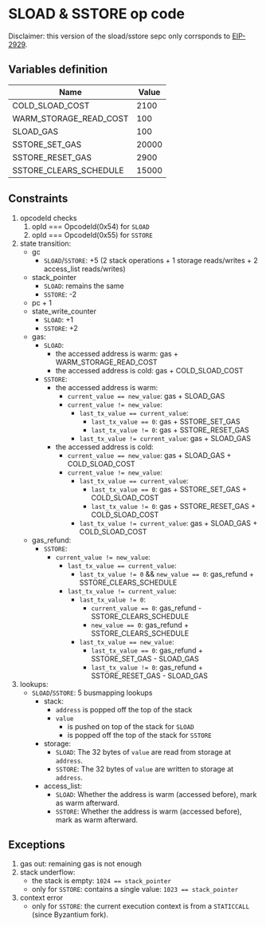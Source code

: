 # SLOAD & SSTORE op code

Disclaimer: this version of the sload/sstore sepc only corrsponds to [EIP-2929](https://eips.ethereum.org/EIPS/eip-2929).

## Variables definition

| Name | Value |
| - | - |
| COLD_SLOAD_COST | 2100 |
| WARM_STORAGE_READ_COST | 100 |
| SLOAD_GAS | 100 |
| SSTORE_SET_GAS | 20000 |
| SSTORE_RESET_GAS | 2900 |
| SSTORE_CLEARS_SCHEDULE | 15000 |

## Constraints

1. opcodeId checks
   1. opId === OpcodeId(0x54) for `SLOAD`
   2. opId === OpcodeId(0x55) for `SSTORE`
2. state transition:
   - gc
     - `SLOAD`/`SSTORE`:  +5 (2 stack operations + 1 storage reads/writes + 2 access_list reads/writes)
   - stack_pointer
     - `SLOAD`: remains the same
     - `SSTORE`: -2
   - pc + 1
   - state_write_counter
       - `SLOAD`: +1
       - `SSTORE`: +2
   - gas:
     - `SLOAD`:
       + the accessed address is warm: gas + WARM_STORAGE_READ_COST
       + the accessed address is cold: gas + COLD_SLOAD_COST
     - `SSTORE`:
       + the accessed address is warm:
         * `current_value == new_value`: gas + SLOAD_GAS
         * `current_value != new_value`:
           - `last_tx_value == current_value`:
             - `last_tx_value == 0`: gas + SSTORE_SET_GAS
             - `last_tx_value != 0`: gas + SSTORE_RESET_GAS
           - `last_tx_value != current_value`: gas + SLOAD_GAS
       + the accessed address is cold:
         * `current_value == new_value`: gas + SLOAD_GAS + COLD_SLOAD_COST
         * `current_value != new_value`:
           - `last_tx_value == current_value`:
             - `last_tx_value == 0`: gas + SSTORE_SET_GAS + COLD_SLOAD_COST
             - `last_tx_value != 0`: gas + SSTORE_RESET_GAS + COLD_SLOAD_COST
           - `last_tx_value != current_value`: gas + SLOAD_GAS + COLD_SLOAD_COST
   * gas_refund:
     - `SSTORE`:
       + `current_value != new_value`:
         * `last_tx_value == current_value`:
           * `last_tx_value != 0` && `new_value == 0`: gas_refund + SSTORE_CLEARS_SCHEDULE
         * `last_tx_value != current_value`:
           * `last_tx_value != 0`:
             - `current_value == 0`: gas_refund - SSTORE_CLEARS_SCHEDULE
             - `new_value == 0`: gas_refund + SSTORE_CLEARS_SCHEDULE
           * `last_tx_value == new_value`:
             - `last_tx_value == 0`: gas_refund + SSTORE_SET_GAS - SLOAD_GAS
             - `last_tx_value != 0`: gas_refund + SSTORE_RESET_GAS - SLOAD_GAS
3. lookups:
   - `SLOAD`/`SSTORE`: 5 busmapping lookups
     - stack:
       - `address` is popped off the top of the stack
       - `value`
         - is pushed on top of the stack for `SLOAD`
         - is popped off the top of the stack for `SSTORE`
     - storage:
       - `SLOAD`: The 32 bytes of `value` are read from storage at `address`.
       - `SSTORE`: The 32 bytes of `value` are written to storage at `address`.
     - access_list:
       - `SLOAD`: Whether the address is warm (accessed before), mark as warm afterward.
       - `SSTORE`: Whether the address is warm (accessed before), mark as warm afterward.

## Exceptions

1. gas out: remaining gas is not enough
2. stack underflow:
   - the stack is empty: `1024 == stack_pointer`
   - only for `SSTORE`: contains a single value: `1023 == stack_pointer`
3. context error
   - only for `SSTORE`: the current execution context is from a `STATICCALL` (since Byzantium fork).
